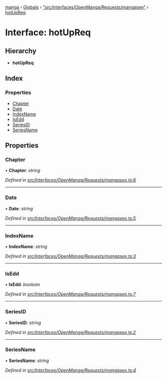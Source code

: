 [manga](../README.md) › [Globals](../globals.md) › ["src/Interfaces/OpenManga/Requests/mangasee"](../modules/_src_interfaces_openmanga_requests_mangasee_.md) › [hotUpReq](_src_interfaces_openmanga_requests_mangasee_.hotupreq.md)

# Interface: hotUpReq

## Hierarchy

* **hotUpReq**

## Index

### Properties

* [Chapter](_src_interfaces_openmanga_requests_mangasee_.hotupreq.md#chapter)
* [Date](_src_interfaces_openmanga_requests_mangasee_.hotupreq.md#date)
* [IndexName](_src_interfaces_openmanga_requests_mangasee_.hotupreq.md#indexname)
* [IsEdd](_src_interfaces_openmanga_requests_mangasee_.hotupreq.md#isedd)
* [SeriesID](_src_interfaces_openmanga_requests_mangasee_.hotupreq.md#seriesid)
* [SeriesName](_src_interfaces_openmanga_requests_mangasee_.hotupreq.md#seriesname)

## Properties

###  Chapter

• **Chapter**: *string*

*Defined in [src/Interfaces/OpenManga/Requests/mangasee.ts:6](https://github.com/tushar1210/manga-node/blob/a6fc0c4/src/Interfaces/OpenManga/Requests/mangasee.ts#L6)*

___

###  Date

• **Date**: *string*

*Defined in [src/Interfaces/OpenManga/Requests/mangasee.ts:5](https://github.com/tushar1210/manga-node/blob/a6fc0c4/src/Interfaces/OpenManga/Requests/mangasee.ts#L5)*

___

###  IndexName

• **IndexName**: *string*

*Defined in [src/Interfaces/OpenManga/Requests/mangasee.ts:3](https://github.com/tushar1210/manga-node/blob/a6fc0c4/src/Interfaces/OpenManga/Requests/mangasee.ts#L3)*

___

###  IsEdd

• **IsEdd**: *boolean*

*Defined in [src/Interfaces/OpenManga/Requests/mangasee.ts:7](https://github.com/tushar1210/manga-node/blob/a6fc0c4/src/Interfaces/OpenManga/Requests/mangasee.ts#L7)*

___

###  SeriesID

• **SeriesID**: *string*

*Defined in [src/Interfaces/OpenManga/Requests/mangasee.ts:2](https://github.com/tushar1210/manga-node/blob/a6fc0c4/src/Interfaces/OpenManga/Requests/mangasee.ts#L2)*

___

###  SeriesName

• **SeriesName**: *string*

*Defined in [src/Interfaces/OpenManga/Requests/mangasee.ts:4](https://github.com/tushar1210/manga-node/blob/a6fc0c4/src/Interfaces/OpenManga/Requests/mangasee.ts#L4)*
